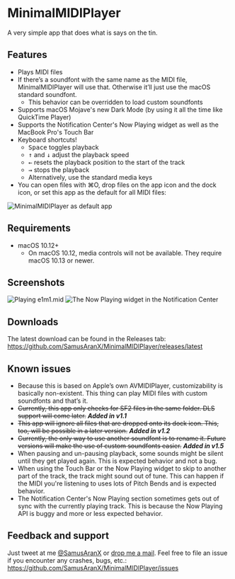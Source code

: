 # MinimalMIDIPlayer
A very simple app that does what is says on the tin.

## Features
* Plays MIDI files
* If there’s a soundfont with the same name as the MIDI file, MinimalMIDIPlayer will use that. Otherwise it’ll just use the macOS standard soundfont.
	* This behavior can be overridden to load custom soundfonts
* Supports macOS Mojave's new Dark Mode (by using it all the time like QuickTime Player)
* Supports the Notification Center's Now Playing widget as well as the MacBook Pro's Touch Bar
* Keyboard shortcuts!
	* <kbd>Space</kbd> toggles playback
	* <kbd>↑</kbd> and <kbd>↓</kbd> adjust the playback speed
	* <kbd>←</kbd> resets the playback position to the start of the track
	* <kbd>→</kbd> stops the playback
	* Alternatively, use the standard media keys
* You can open files with ⌘O, drop files on the app icon and the dock icon, or set this app as the default for all MIDI files:

![MinimalMIDIPlayer as default app](https://user-images.githubusercontent.com/676069/45409818-880dd380-b670-11e8-8ad6-49f6b97abcd3.png)

## Requirements
* macOS 10.12+
	* On macOS 10.12, media controls will not be available. They require macOS 10.13 or newer.

## Screenshots
![Playing e1m1.mid](https://user-images.githubusercontent.com/676069/50861150-24828100-1398-11e9-8c0d-af94397676b7.png)
![The Now Playing widget in the Notification Center](https://user-images.githubusercontent.com/676069/45410936-40d51200-b673-11e8-84b4-085dde88cf44.png)

## Downloads
The latest download can be found in the Releases tab: https://github.com/SamusAranX/MinimalMIDIPlayer/releases/latest

## Known issues
* Because this is based on Apple’s own AVMIDIPlayer, customizability is basically non-existent. This thing can play MIDI files with custom soundfonts and that’s it.
* ~~Currently, this app only checks for SF2 files in the same folder. DLS support will come later.~~ ***Added in v1.1***
* ~~This app will ignore all files that are dropped onto its dock icon. This, too, will be possible in a later version.~~ ***Added in v1.2***
* ~~Currently, the only way to use another soundfont is to rename it. Future versions will make the use of custom soundfonts easier.~~ ***Added in v1.5***
* When pausing and un-pausing playback, some sounds might be silent until they get played again. This is expected behavior and not a bug.
* When using the Touch Bar or the Now Playing widget to skip to another part of the track, the track might sound out of tune. This can happen if the MIDI you're listening to uses lots of Pitch Bends and is expected behavior.
* The Notification Center's Now Playing section sometimes gets out of sync with the currently playing track. This is because the Now Playing API is buggy and more or less expected behavior.

## Feedback and support
Just tweet at me [@SamusAranX](https://twitter.com/SamusAranX) or [drop me a mail](mailto:hallo@peterwunder.de).
Feel free to file an issue if you encounter any crashes, bugs, etc.: https://github.com/SamusAranX/MinimalMIDIPlayer/issues